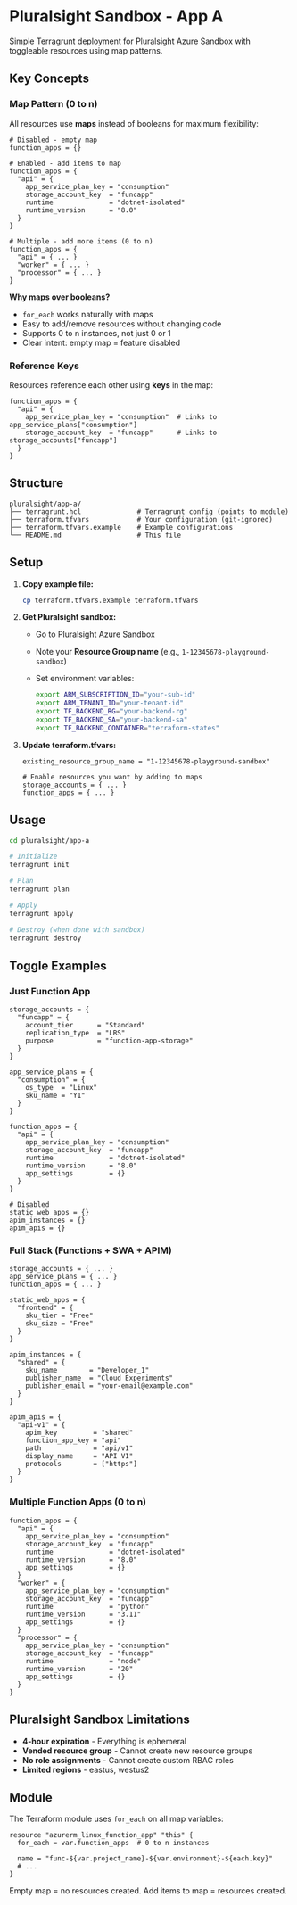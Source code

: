 # Pluralsight Sandbox - App A

Simple Terragrunt deployment for Pluralsight Azure Sandbox with toggleable resources using map patterns.

## Key Concepts

### Map Pattern (0 to n)

All resources use **maps** instead of booleans for maximum flexibility:

```hcl
# Disabled - empty map
function_apps = {}

# Enabled - add items to map
function_apps = {
  "api" = {
    app_service_plan_key = "consumption"
    storage_account_key  = "funcapp"
    runtime              = "dotnet-isolated"
    runtime_version      = "8.0"
  }
}

# Multiple - add more items (0 to n)
function_apps = {
  "api" = { ... }
  "worker" = { ... }
  "processor" = { ... }
}
```

**Why maps over booleans?**

- `for_each` works naturally with maps
- Easy to add/remove resources without changing code
- Supports 0 to n instances, not just 0 or 1
- Clear intent: empty map = feature disabled

### Reference Keys

Resources reference each other using **keys** in the map:

```hcl
function_apps = {
  "api" = {
    app_service_plan_key = "consumption"  # Links to app_service_plans["consumption"]
    storage_account_key  = "funcapp"      # Links to storage_accounts["funcapp"]
  }
}
```

## Structure

```text
pluralsight/app-a/
├── terragrunt.hcl              # Terragrunt config (points to module)
├── terraform.tfvars            # Your configuration (git-ignored)
├── terraform.tfvars.example    # Example configurations
└── README.md                   # This file
```

## Setup

1. **Copy example file:**

   ```bash
   cp terraform.tfvars.example terraform.tfvars
   ```

2. **Get Pluralsight sandbox:**
   - Go to Pluralsight Azure Sandbox
   - Note your **Resource Group name** (e.g., `1-12345678-playground-sandbox`)
   - Set environment variables:

     ```bash
     export ARM_SUBSCRIPTION_ID="your-sub-id"
     export ARM_TENANT_ID="your-tenant-id"
     export TF_BACKEND_RG="your-backend-rg"
     export TF_BACKEND_SA="your-backend-sa"
     export TF_BACKEND_CONTAINER="terraform-states"
     ```

3. **Update terraform.tfvars:**

   ```hcl
   existing_resource_group_name = "1-12345678-playground-sandbox"

   # Enable resources you want by adding to maps
   storage_accounts = { ... }
   function_apps = { ... }
   ```

## Usage

```bash
cd pluralsight/app-a

# Initialize
terragrunt init

# Plan
terragrunt plan

# Apply
terragrunt apply

# Destroy (when done with sandbox)
terragrunt destroy
```

## Toggle Examples

### Just Function App

```hcl
storage_accounts = {
  "funcapp" = {
    account_tier      = "Standard"
    replication_type  = "LRS"
    purpose           = "function-app-storage"
  }
}

app_service_plans = {
  "consumption" = {
    os_type  = "Linux"
    sku_name = "Y1"
  }
}

function_apps = {
  "api" = {
    app_service_plan_key = "consumption"
    storage_account_key  = "funcapp"
    runtime              = "dotnet-isolated"
    runtime_version      = "8.0"
    app_settings         = {}
  }
}

# Disabled
static_web_apps = {}
apim_instances = {}
apim_apis = {}
```

### Full Stack (Functions + SWA + APIM)

```hcl
storage_accounts = { ... }
app_service_plans = { ... }
function_apps = { ... }

static_web_apps = {
  "frontend" = {
    sku_tier = "Free"
    sku_size = "Free"
  }
}

apim_instances = {
  "shared" = {
    sku_name        = "Developer_1"
    publisher_name  = "Cloud Experiments"
    publisher_email = "your-email@example.com"
  }
}

apim_apis = {
  "api-v1" = {
    apim_key         = "shared"
    function_app_key = "api"
    path             = "api/v1"
    display_name     = "API V1"
    protocols        = ["https"]
  }
}
```

### Multiple Function Apps (0 to n)

```hcl
function_apps = {
  "api" = {
    app_service_plan_key = "consumption"
    storage_account_key  = "funcapp"
    runtime              = "dotnet-isolated"
    runtime_version      = "8.0"
    app_settings         = {}
  }
  "worker" = {
    app_service_plan_key = "consumption"
    storage_account_key  = "funcapp"
    runtime              = "python"
    runtime_version      = "3.11"
    app_settings         = {}
  }
  "processor" = {
    app_service_plan_key = "consumption"
    storage_account_key  = "funcapp"
    runtime              = "node"
    runtime_version      = "20"
    app_settings         = {}
  }
}
```

## Pluralsight Sandbox Limitations

- **4-hour expiration** - Everything is ephemeral
- **Vended resource group** - Cannot create new resource groups
- **No role assignments** - Cannot create custom RBAC roles
- **Limited regions** - eastus, westus2

## Module

The Terraform module uses `for_each` on all map variables:

```hcl
resource "azurerm_linux_function_app" "this" {
  for_each = var.function_apps  # 0 to n instances

  name = "func-${var.project_name}-${var.environment}-${each.key}"
  # ...
}
```

Empty map = no resources created. Add items to map = resources created.
